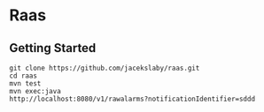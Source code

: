 # Raas

## Getting Started

```
git clone https://github.com/jacekslaby/raas.git
cd raas
mvn test
mvn exec:java
http://localhost:8080/v1/rawalarms?notificationIdentifier=sddd
```

